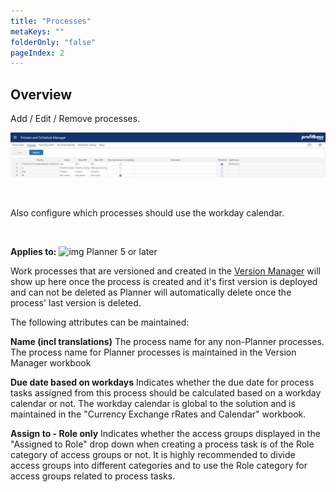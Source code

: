```yaml
---
title: "Processes"
metaKeys: ""
folderOnly: "false"
pageIndex: 2
---
```

## Overview
Add / Edit / Remove processes.

![](img/processes.JPG)

<br/>

Also configure which processes should use the workday calendar.

<br/>

**Applies to:** ![img](https://profitbasedocs.blob.core.windows.net/icons/yes-icon.png) Planner 5 or later

Work processes that are versioned and created in the [Version Manager](/planner/workbooks/process-and-tasks/version-manager/process-version) will show up here once the process is created and it's first version is deployed and can not be deleted as Planner will automatically delete once the process' last version is deleted.

The following attributes can be maintained:

**Name (incl translations)**
The process name for any non-Planner processes. The process name for Planner processes is maintained in the Version Manager workbook
<br/>

**Due date based on workdays**
Indicates whether the due date for process tasks assigned from this process should be calculated based on a workday calendar or not. The workday calendar is global to the solution and is maintained in the "Currency Exchange rRates and Calendar" workbook.<br/>

**Assign to - Role only**
Indicates whether the access groups displayed in the "Assigned to Role" drop down when creating a process task is of the Role category of access groups or not. It is highly recommended to divide access groups into different categories and to use the Role category for access groups related to process tasks.<br/>

